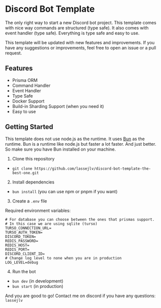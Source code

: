 # Discord Bot Template

The only right way to start a new Discord bot project. This template comes with nice way commands are structured (type safe). It also comes with event handler (type safe). Everything is type safe and easy to use.

This template will be updated with new features and improvements. If you have any suggestions or improvements, feel free to open an issue or a pull request.

## Features

- Prisma ORM
- Command Handler
- Event Handler
- Type Safe
- Docker Support
- Build-in Sharding Support (when you need it)
- Easy to use

## Getting Started

This template does not use node.js as the runtime. It uses [Bun](https://bun.sh) as the runtime. Bun is a runtime like node.js but faster a lot faster. And just better. So make sure you have Bun installed on your machine.

1. Clone this repository

- `git clone https://github.com/lassejlv/discord-bot-template-the-best-one.git`

2. Install dependencies

- `bun install` (you can use npm or pnpm if you want)

3. Create a `.env` file

Required environment variables:

```
# For database you can choose between the ones that prismas support.
# In this case we are using sqlite (turso)
TURSO_CONNECTION_URL=
TURSO_AUTH_TOKEN=
DISCORD_TOKEN=
REDIS_PASSWORD=
REDIS_HOST=
REDIS_PORT=
DISCORD_CLIENT_ID=
# Change log level to none when you are in production
LOG_LEVEL=debug
```

4. Run the bot

- `bun dev` (in development)
- `bun start` (in production)

And you are good to go! Contact me on discord if you have any questions: `lassejlv`
